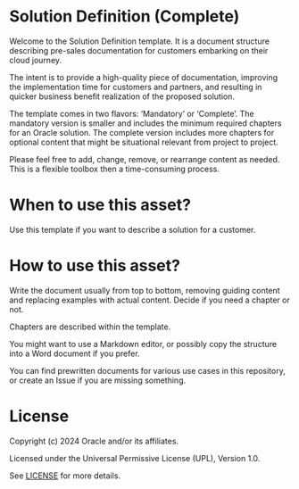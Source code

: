# Solution Definition (Complete)
 
Welcome to the Solution Definition template. It is a document structure describing pre-sales documentation for customers embarking on their cloud journey. 

The intent is to provide a high-quality piece of documentation, improving the implementation time for customers and partners, and resulting in quicker business benefit realization of the proposed solution.

The template comes in two flavors: ‘Mandatory’ or ‘Complete’. The mandatory version is smaller and includes the minimum required chapters for an Oracle solution. The complete version includes more chapters for optional content that might be situational relevant from project to project.

Please feel free to add, change, remove, or rearrange content as needed. This is a flexible toolbox then a time-consuming process.
 
# When to use this asset?
 
Use this template if you want to describe a solution for a customer.

# How to use this asset?
 
Write the document usually from top to bottom, removing guiding content and replacing examples with actual content. Decide if you need a chapter or not.

Chapters are described within the template.

You might want to use a Markdown editor, or possibly copy the structure into a Word document if you prefer.

You can find prewritten documents for various use cases in this repository, or create an Issue if you are missing something.
 
# License

Copyright (c) 2024 Oracle and/or its affiliates.

Licensed under the Universal Permissive License (UPL), Version 1.0.

See [LICENSE](https://github.com/oracle-devrel/technology-engineering/blob/main/LICENSE) for more details.
